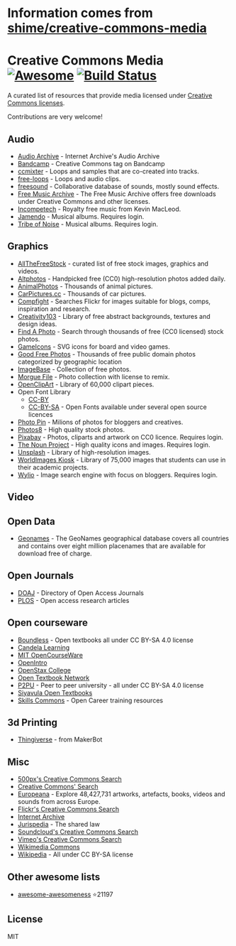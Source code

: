 # Information comes from [shime/creative-commons-media](https://github.com/shime/creative-commons-media)
# Creative Commons Media [![Awesome](https://cdn.rawgit.com/sindresorhus/awesome/d7305f38d29fed78fa85652e3a63e154dd8e8829/media/badge.svg)](https://github.com/sindresorhus/awesome) [![Build Status](https://travis-ci.org/shime/creative-commons-media.svg?branch=master)](https://travis-ci.org/shime/creative-commons-media)

A curated list of resources that provide media licensed under [Creative Commons licenses](https://creativecommons.org/licenses/).

Contributions are very welcome!

## Audio
* [Audio Archive](https://archive.org/details/audio) - Internet Archive's Audio Archive
* [Bandcamp](https://bandcamp.com/tag/creative-commons) - Creative Commons tag on Bandcamp
* [ccmixter](http://ccmixter.org/) - Loops and samples that are co-created into tracks.
* [free-loops](http://free-loops.com/) - Loops and audio clips.
* [freesound](http://www.freesound.org/) - Collaborative database of sounds, mostly sound effects.
* [Free Music Archive](https://www.freemusicarchive.org/) - The Free Music Archive offers free downloads under Creative Commons and other licenses.
* [Incompetech](http://incompetech.com/music/) - Royalty free music from Kevin MacLeod.
* [Jamendo](http://jamendo.com) - Musical albums. Requires login.
* [Tribe of Noise](http://www.tribeofnoise.com/) - Musical albums. Requires login.

## Graphics

* [AllTheFreeStock](http://allthefreestock.com/) - curated list of free stock images, graphics and videos.
* [Altphotos](https://altphotos.com) - Handpicked free (CC0) high-resolution photos added daily.
* [AnimalPhotos](http://animalphotos.info/a/) - Thousands of animal pictures.
* [CarPictures.cc](http://carpictures.cc/cars/photo/) - Thousands of car pictures.
* [Compfight](http://www.compfight.com/) - Searches Flickr for images suitable for blogs, comps, inspiration and research.
* [Creativity103](http://creativity103.com/) - Library of free abstract backgrounds, textures and design ideas.
* [Find A Photo](http://finda.photo/) - Search through thousands of free (CC0 licensed) stock photos.
* [GameIcons](http://game-icons.net/) - SVG icons for board and video games.
* [Good Free Photos](https://www.goodfreephotos.com) - Thousands of free public domain photos categorized by geographic location
* [ImageBase](http://imagebase.net/) - Collection of free photos.
* [Morgue File](http://www.morguefile.com/archive/) - Photo collection with license to remix.
* [OpenClipArt](https://openclipart.org/) - Library of 60,000 clipart pieces.
* Open Font Library 
  + [CC-BY](https://fontlibrary.org/en/search?license=CC-BY) 
  + [CC-BY-SA](https://fontlibrary.org/en/search?license=CC-BY-SA) - Open Fonts available under several open source licences
* [Photo Pin](http://photopin.com/) - Milions of photos for bloggers and creatives.
* [Photos8](http://photos8.com/) - High quality stock photos.
* [Pixabay](https://pixabay.com/) - Photos, cliparts and artwork on CC0 licence. Requires login.
* [The Noun Project](http://thenounproject.com/) - High quality icons and images. Requires login.
* [Unsplash](https://unsplash.com/) - Library of high-resolution images.
* [WorldImages Kiosk](http://worldimages.sjsu.edu/) - Library of 75,000 images that students can use in their academic projects.
* [Wylio](http://wylio.com/) - Image search engine with focus on bloggers. Requires login.

## Video

## Open Data

* [Geonames](http://www.geonames.org/) - The GeoNames geographical database covers all countries and contains over eight million placenames that are available for download free of charge.

## Open Journals

* [DOAJ](https://doaj.org/) - Directory of Open Access Journals
* [PLOS](https://www.plos.org/) - Open access research articles

## Open courseware

* [Boundless](https://www.boundless.com/) - Open textbooks all under CC BY-SA 4.0 license
* [Candela Learning](https://courses.candelalearning.com/catalog/lumen)
* [MIT OpenCourseWare](http://ocw.mit.edu)
* [OpenIntro](https://www.openintro.org/)
* [OpenStax College](https://www.openstaxcollege.org/)
* [Open Textbook Network](http://open.umn.edu/opentextbooks/)
* [P2PU](https://www.p2pu.org/en/) - Peer to peer university - all under CC BY-SA 4.0 license
* [Siyavula Open Textbooks](http://www.siyavula.com/work-oer.html#BOOKS)
* [Skills Commons](https://www.skillscommons.org/) - Open Career training resources

## 3d Printing

* [Thingiverse](https://www.thingiverse.com/) - from MakerBot

## Misc

* [500px's Creative Commons Search](http://500px.com/creativecommons)
* [Creative Commons' Search](http://search.creativecommons.org/)
* [Europeana](http://www.europeana.eu/portal/) - Explore 48,427,731 artworks, artefacts, books, videos and sounds from across Europe. 
* [Flickr's Creative Commons Search](https://www.flickr.com/creativecommons/)
* [Internet Archive](https://archive.org) 
* [Jurispedia](http://jurispedia.org) - The shared law
* [Soundcloud's Creative Commons Search](https://soundcloud.com/search/sounds?filter.license=to_share)
* [Vimeo's Creative Commons Search](http://vimeo.com/creativecommons)
* [Wikimedia Commons](http://commons.wikimedia.org/)
* [Wikipedia](https://wikipedia.org) - All under CC BY-SA license

## Other awesome lists

* [awesome-awesomeness](https://github.com/bayandin/awesome-awesomeness) :star:21197

## License

MIT

